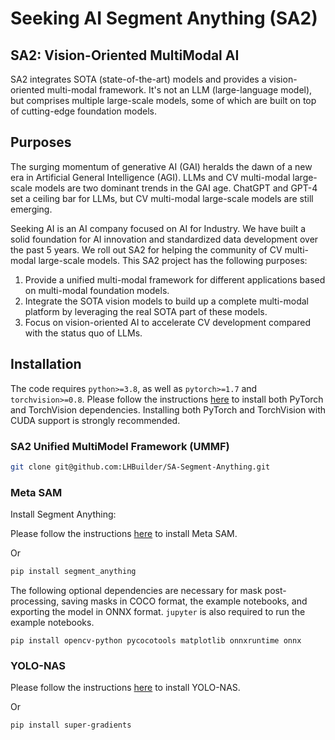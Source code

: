 # Seeking AI Segment Anything (SA2)
## SA2: Vision-Oriented MultiModal AI


SA2 integrates SOTA (state-of-the-art) models and provides a vision-oriented multi-modal framework. It's not an LLM (large-language model), but comprises multiple large-scale models, some of which are built on top of cutting-edge foundation models.

## Purposes
The surging momentum of generative AI (GAI) heralds the dawn of a new era in Artificial General Intelligence (AGI). LLMs and CV multi-modal large-scale models are two dominant trends in the GAI age. ChatGPT and GPT-4 set a ceiling bar for LLMs, but CV multi-modal large-scale models are still emerging.

Seeking AI is an AI company focused on AI for Industry. We have built a solid foundation for AI innovation and standardized data development over the past 5 years. We roll out SA2 for helping the community of CV multi-modal large-scale models. This SA2 project has the following purposes:

1. Provide a unified multi-modal framework for different applications based on multi-modal foundation models.
2. Integrate the SOTA vision models to build up a complete multi-modal platform by leveraging the real SOTA part of these models.
3. Focus on vision-oriented AI to accelerate CV development compared with the status quo of LLMs.


## Installation

The code requires `python>=3.8`, as well as `pytorch>=1.7` and `torchvision>=0.8`. Please follow the instructions [here](https://pytorch.org/get-started/locally/) to install both PyTorch and TorchVision dependencies. Installing both PyTorch and TorchVision with CUDA support is strongly recommended.

### SA2 Unified MultiModel Framework (UMMF)

```bash
git clone git@github.com:LHBuilder/SA-Segment-Anything.git
```

### Meta SAM
Install Segment Anything:

Please follow the instructions [here](https://github.com/LHBuilder/SA-Segment-Anything/blob/main/SAM/README.md) to install Meta SAM.

Or

```bash
pip install segment_anything
```


The following optional dependencies are necessary for mask post-processing, saving masks in COCO format, the example notebooks, and exporting the model in ONNX format. `jupyter` is also required to run the example notebooks.

```
pip install opencv-python pycocotools matplotlib onnxruntime onnx
```

### YOLO-NAS
Please follow the instructions [here](https://github.com/LHBuilder/SA-Segment-Anything/blob/main/YOLO/README.md) to install YOLO-NAS.

Or 

```bash
pip install super-gradients
```
